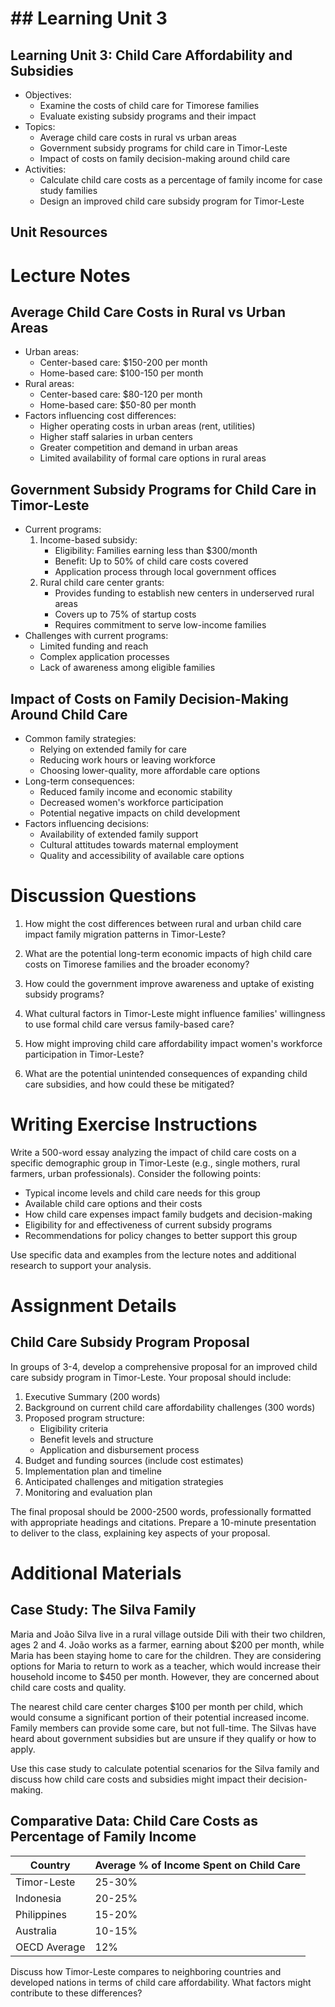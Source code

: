 # ## Learning Unit 3

## Learning Unit 3: Child Care Affordability and Subsidies
- Objectives:
  * Examine the costs of child care for Timorese families
  * Evaluate existing subsidy programs and their impact
- Topics:
  * Average child care costs in rural vs urban areas
  * Government subsidy programs for child care in Timor-Leste
  * Impact of costs on family decision-making around child care
- Activities:
  * Calculate child care costs as a percentage of family income for case study families
  * Design an improved child care subsidy program for Timor-Leste

## Unit Resources

# Lecture Notes

## Average Child Care Costs in Rural vs Urban Areas

- Urban areas:
  - Center-based care: $150-200 per month
  - Home-based care: $100-150 per month
- Rural areas:
  - Center-based care: $80-120 per month
  - Home-based care: $50-80 per month
- Factors influencing cost differences:
  - Higher operating costs in urban areas (rent, utilities)
  - Higher staff salaries in urban centers
  - Greater competition and demand in urban areas
  - Limited availability of formal care options in rural areas

## Government Subsidy Programs for Child Care in Timor-Leste

- Current programs:
  1. Income-based subsidy:
     - Eligibility: Families earning less than $300/month
     - Benefit: Up to 50% of child care costs covered
     - Application process through local government offices
  2. Rural child care center grants:
     - Provides funding to establish new centers in underserved rural areas
     - Covers up to 75% of startup costs
     - Requires commitment to serve low-income families
- Challenges with current programs:
  - Limited funding and reach
  - Complex application processes
  - Lack of awareness among eligible families

## Impact of Costs on Family Decision-Making Around Child Care

- Common family strategies:
  - Relying on extended family for care
  - Reducing work hours or leaving workforce
  - Choosing lower-quality, more affordable care options
- Long-term consequences:
  - Reduced family income and economic stability
  - Decreased women's workforce participation
  - Potential negative impacts on child development
- Factors influencing decisions:
  - Availability of extended family support
  - Cultural attitudes towards maternal employment
  - Quality and accessibility of available care options

# Discussion Questions

1. How might the cost differences between rural and urban child care impact family migration patterns in Timor-Leste?

2. What are the potential long-term economic impacts of high child care costs on Timorese families and the broader economy?

3. How could the government improve awareness and uptake of existing subsidy programs?

4. What cultural factors in Timor-Leste might influence families' willingness to use formal child care versus family-based care?

5. How might improving child care affordability impact women's workforce participation in Timor-Leste?

6. What are the potential unintended consequences of expanding child care subsidies, and how could these be mitigated?

# Writing Exercise Instructions

Write a 500-word essay analyzing the impact of child care costs on a specific demographic group in Timor-Leste (e.g., single mothers, rural farmers, urban professionals). Consider the following points:

- Typical income levels and child care needs for this group
- Available child care options and their costs
- How child care expenses impact family budgets and decision-making
- Eligibility for and effectiveness of current subsidy programs
- Recommendations for policy changes to better support this group

Use specific data and examples from the lecture notes and additional research to support your analysis.

# Assignment Details

## Child Care Subsidy Program Proposal

In groups of 3-4, develop a comprehensive proposal for an improved child care subsidy program in Timor-Leste. Your proposal should include:

1. Executive Summary (200 words)
2. Background on current child care affordability challenges (300 words)
3. Proposed program structure:
   - Eligibility criteria
   - Benefit levels and structure
   - Application and disbursement process
4. Budget and funding sources (include cost estimates)
5. Implementation plan and timeline
6. Anticipated challenges and mitigation strategies
7. Monitoring and evaluation plan

The final proposal should be 2000-2500 words, professionally formatted with appropriate headings and citations. Prepare a 10-minute presentation to deliver to the class, explaining key aspects of your proposal.

# Additional Materials

## Case Study: The Silva Family

Maria and João Silva live in a rural village outside Dili with their two children, ages 2 and 4. João works as a farmer, earning about $200 per month, while Maria has been staying home to care for the children. They are considering options for Maria to return to work as a teacher, which would increase their household income to $450 per month. However, they are concerned about child care costs and quality.

The nearest child care center charges $100 per month per child, which would consume a significant portion of their potential increased income. Family members can provide some care, but not full-time. The Silvas have heard about government subsidies but are unsure if they qualify or how to apply.

Use this case study to calculate potential scenarios for the Silva family and discuss how child care costs and subsidies might impact their decision-making.

## Comparative Data: Child Care Costs as Percentage of Family Income

| Country       | Average % of Income Spent on Child Care |
|---------------|----------------------------------------|
| Timor-Leste   | 25-30%                                 |
| Indonesia     | 20-25%                                 |
| Philippines   | 15-20%                                 |
| Australia     | 10-15%                                 |
| OECD Average  | 12%                                    |

Discuss how Timor-Leste compares to neighboring countries and developed nations in terms of child care affordability. What factors might contribute to these differences?